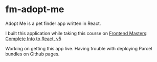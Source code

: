 # fm-adopt-me

Adopt Me is a pet finder app written in React.

I built this application while taking this course on
[Frontend Masters](https://frontendmasters.com/): [Complete Into to React, v5](https://frontendmasters.com/courses/complete-react-v5/)

Working on getting this app live. Having trouble with deploying Parcel bundles on Github pages.
